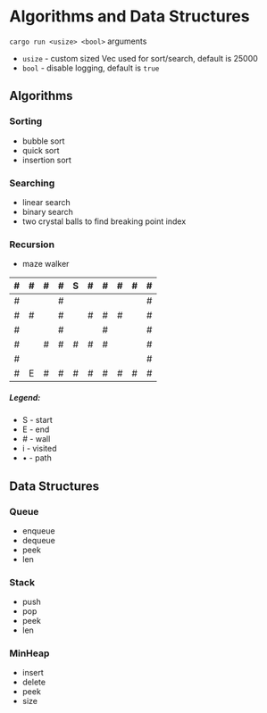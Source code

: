 # Algorithms and Data Structures
`cargo run <usize> <bool>` arguments
- `usize` - custom sized Vec used for sort/search, default is 25000
- `bool` - disable logging, default is `true`

## Algorithms
### Sorting
- bubble sort
- quick sort
- insertion sort

### Searching
- linear search
- binary search
- two crystal balls to find breaking point index

### Recursion
- maze walker

| # | # | # | # | S | # | # | # | # | # |
|:-:|:-:|:-:|:-:|:-:|:-:|:-:|:-:|:-:|:-:|
| # |   |   | # |   |   |   |   |   | # |
| # | # |   | # |   | # | # | # |   | # |
| # |   |   | # |   |   | # |   |   | # |
| # |   | # | # | # | # | # |   |   | # |
| # |   |   |   |   |   |   |   |   | # |
| # | E | # | # | # | # | # | # | # | # |

##### Legend:
- S - start
- E - end
- \# - wall
- i - visited
- • - path

## Data Structures
### Queue
- enqueue
- dequeue
- peek
- len

### Stack
- push
- pop
- peek
- len

### MinHeap
- insert
- delete
- peek
- size
